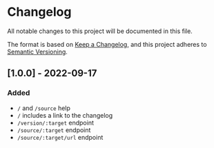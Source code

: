 # Changelog

All notable changes to this project will be documented in this file.

The format is based on [Keep a Changelog](https://keepachangelog.com/en/1.0.0/),
and this project adheres to [Semantic Versioning](https://semver.org/spec/v2.0.0.html).

## [1.0.0] - 2022-09-17

### Added

- `/` and `/source` help
- `/` includes a link to the changelog
- `/version/:target` endpoint
- `/source/:target` endpoint
- `/source/:target/url` endpoint
